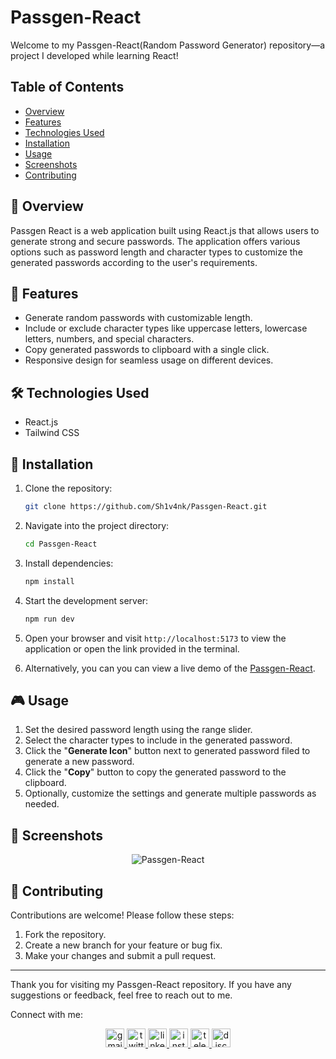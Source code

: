 # Passgen-React

Welcome to my Passgen-React(Random Password Generator) repository—a project I developed while learning React!

## Table of Contents

- [Overview](#overview)
- [Features](#features)
- [Technologies Used](#technologies-used)
- [Installation](#installation)
- [Usage](#usage)
- [Screenshots](#screenshots)
- [Contributing](#contributing)

## 🔐 Overview

Passgen React is a web application built using React.js that allows users to generate strong and secure passwords. The application offers various options such as password length and character types to customize the generated passwords according to the user's requirements.

## 🔑 Features

- Generate random passwords with customizable length.
- Include or exclude character types like uppercase letters, lowercase letters, numbers, and special characters.
- Copy generated passwords to clipboard with a single click.
- Responsive design for seamless usage on different devices.

## 🛠️ Technologies Used

- React.js
- Tailwind CSS

## 🚀 Installation

1. Clone the repository:
   ```bash
   git clone https://github.com/Sh1v4nk/Passgen-React.git
   ```
2. Navigate into the project directory:
   ```bash
   cd Passgen-React
   ```
3. Install dependencies:
   ```bash
   npm install
   ```
4. Start the development server:
   ```bash
   npm run dev
   ```
5. Open your browser and visit `http://localhost:5173` to view the application or open the link provided in the terminal.

6. Alternatively, you can you can view a live demo of the [Passgen-React](https://react-passgen.vercel.app/).

## 🎮 Usage

1. Set the desired password length using the range slider.
2. Select the character types to include in the generated password.
3. Click the "**Generate Icon**" button next to generated password filed to generate a new password.
4. Click the "**Copy**" button to copy the generated password to the clipboard.
5. Optionally, customize the settings and generate multiple passwords as needed.

## 📸 Screenshots

<div align="center">
  <img src="https://i.ibb.co/x57npGK/image.png" alt="Passgen-React">
</div>

## 🤝 Contributing

Contributions are welcome! Please follow these steps:

1. Fork the repository.
2. Create a new branch for your feature or bug fix.
3. Make your changes and submit a pull request.

---

Thank you for visiting my Passgen-React repository. If you have any suggestions or feedback, feel free to reach out to me.

Connect with me:

<div align="center">
  <a href="mailto:shivankpandey113@gmail.com" target="_blank">
    <img src="https://img.shields.io/static/v1?message=Gmail&logo=gmail&label=&color=D14836&logoColor=white&labelColor=&style=for-the-badge" height="30" alt="gmail logo"  />
  </a>
  <a href="https://twitter.com/sh1v4nk" target="_blank">
    <img src="https://img.shields.io/static/v1?message=Twitter&logo=twitter&label=&color=1DA1F2&logoColor=white&labelColor=&style=for-the-badge" height="30" alt="twitter logo"  />
  </a>
    <a href="https://www.linkedin.com/in/sh1v4nk/" target="_blank">
    <img src="https://img.shields.io/static/v1?message=LinkedIn&logo=linkedin&label=&color=0077B5&logoColor=white&labelColor=&style=for-the-badge" height="30" alt="linkedin logo"  />
  </a>
  <a href="https://www.instagram.com/sh1v4nk_/" target="_blank">
    <img src="https://img.shields.io/static/v1?message=Instagram&logo=instagram&label=&color=E4405F&logoColor=white&labelColor=&style=for-the-badge" height="30" alt="instagram logo"  />
  </a>
  <a href="https://t.me/BlackGoku_69th" target="_blank">
    <img src="https://img.shields.io/static/v1?message=Telegram&logo=telegram&label=&color=2CA5E0&logoColor=white&labelColor=&style=for-the-badge" height="30" alt="telegram logo"  />
  </a>
  <a href="https://discord.com/users/571299781096505344" target="_blank">
    <img src="https://img.shields.io/static/v1?message=Discord&logo=discord&label=&color=7289DA&logoColor=white&labelColor=&style=for-the-badge" height="30" alt="discord logo"  />
  </a>
</div>
